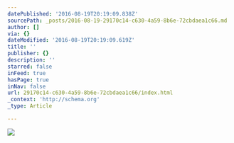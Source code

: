 ```yaml
---
datePublished: '2016-08-19T20:19:09.838Z'
sourcePath: _posts/2016-08-19-29170c14-c630-4a59-8b6e-72cbdaea1c66.md
author: []
via: {}
dateModified: '2016-08-19T20:19:09.619Z'
title: ''
publisher: {}
description: ''
starred: false
inFeed: true
hasPage: true
inNav: false
url: 29170c14-c630-4a59-8b6e-72cbdaea1c66/index.html
_context: 'http://schema.org'
_type: Article

---
```

![](https://the-grid-user-content.s3-us-west-2.amazonaws.com/3d2fe6de-d980-4153-be70-0543ec3e0787.jpg)